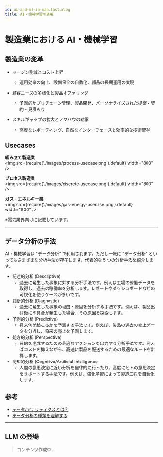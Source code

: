 ```yaml
---
id: ai-and-ml-in-manufacturing
title: AI・機械学習の適用
---
```

# 製造業における AI・機械学習

## 製造業の変革

- マージン削減とコスト上昇
  - 運用効率の向上、設備保全の自動化、部品の長期運用の実現

- 顧客ニーズの多様化と製品オファリング
  - 予測的サプリチェーン管理、製品開発、パーソナライズされた提案・契約・見積もり

- スキルギャップの拡大とノウハウの継承
  - 高度なレポーティング、自然なインターフェースと効率的な技術習得

## Usecases
**組み立て製造業**<br/>
<img src={require('./images/process-usecase.png').default} width="800" /><br />


**プロセス製造業**<br/>
<img src={require('./images/discrete-usecase.png').default} width="800" /><br />

**ガス・エネルギー業**<br/>
<img src={require('./images/gas-energy-usecase.png').default} width="800" /><br />

※電力業界向けに記載しています。

---

## データ分析の手法
AI・機械学習は "データ分析" で利用されます。ただし一概に "データ分析" といってもさまざまな分析手法が存在します。代表的な 5 つの分析手法を紹介します。

- 記述的分析 (Descriptive)
  - 過去に発生した事象に対する分析手法です。例えば工場の稼働データを取得し、過去の稼働率を分析します。レポートやダッシュボードなどの可視化を使うケースが多いです。
- 診断的分析 (Diagnostic)
  - 過去に発生した事象の理由・原因を分析する手法です。例えば、製品出荷後に不具合が発生した場合、その原因を探索します。
- 予測的分析 (Predictive)
  - 将来何が起こるかを予測する手法です。例えば、製品の過去の売上データを分析し、将来の売上を予測します。
- 処方的分析 (Perspective)
  - 目的を達成するための最適なアクションを出力する分析手法です。例えばコストを抑えながら、高速に製品を配送するための最適なルートを計算します。
- 認知的分析 (Cognitive/Artificial Intelligence)
  - 人間の意思決定に近い分析を自律的に行ったり、高度にヒトの意思決定をサポートする手法です。例えば、強化学習によって製造工程を自動化します。

## 参考
- [データ/アナリティクスとは？](https://www.gartner.co.jp/ja/topics/data-and-analytics)
- [データ分析の種類を理解する](https://learn.microsoft.com/ja-jp/training/modules/understand-concepts-of-data-analytics/2-understand-data-analytics-types)

---
## LLM の登場
> コンテンツ作成中...





